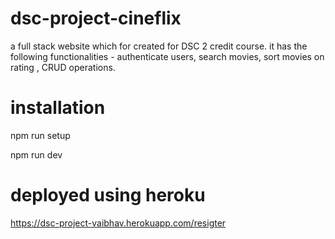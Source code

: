 # dsc-project-cineflix

a full stack website which for created for DSC 2 credit course. it has the following functionalities - authenticate users, search movies, sort movies on rating , CRUD operations.

# installation 

npm run setup 

npm run dev

# deployed using heroku
https://dsc-project-vaibhav.herokuapp.com/resigter

